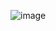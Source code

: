 
<!--Pokemon Sprite-->
![image](https://raw.githubusercontent.com/PokeAPI/sprites/master/sprites/pokemon/25.png)